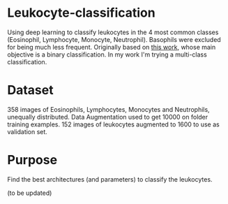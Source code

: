 # Leukocyte-classification
Using deep learning to classify leukocytes in the 4 most common classes (Eosinophil, Lymphocyte, Monocyte, Neutrophil). Basophils were excluded for being much less frequent.
Originally based on [this work](https://github.com/dhruvp/wbc-classification), whose main objective is a binary classification. In my work I'm trying a multi-class classification.

# Dataset
358 images of Eosinophils, Lymphocytes, Monocytes and Neutrophils, unequally distributed. Data Augmentation used to get 10000 on folder training examples. 152 images of leukocytes augmented to 1600 to use as validation set.

# Purpose
Find the best architectures (and parameters) to classify the leukocytes.

(to be updated)
